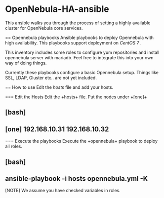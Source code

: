 # OpenNebula-HA-ansible
This ansible walks you through the process of setting a highly available cluster for OpenNebula core services.


== Opennebula playbooks
Ansible playbooks to deploy Opennebula with high availability. This playbooks support deployment on *CentOS 7* .

This inventory includes some roles to configure yum repositories and install opennebula server with mariadb. Feel free to integrate this into your own way of doing things.

Currently these playbooks configure a basic Opennebula setup. Things like SSL, LDAP, Gluster etc.. are not yet included. 

== How to use
Edit the _hosts_ file and add your hosts.

=== Edit the Hosts
Edit the +hosts+ file. Put the nodes under +[one]+

[bash]
----
[one]
192.168.10.31
192.168.10.32
----

=== Execute the playbooks
Execute the +opennebula+ playbook to deploy all roles.

[bash]
----
ansible-playbook -i hosts opennebula.yml -K
----


[NOTE]
We assume you have checked variables in roles.

